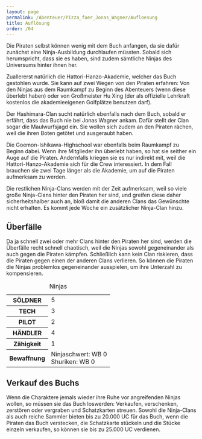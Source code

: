 ```yaml
---
layout: page
permalink: /Abenteuer/Pizza_fuer_Jonas_Wagner/Aufloesung
title: Auflösung
order: /04
---
```


Die Piraten selbst können wenig mit dem Buch anfangen, da sie dafür zunächst eine Ninja-Ausbildung durchlaufen müssten. Sobald sich herumspricht, dass sie es haben, sind zudem sämtliche Ninjas des Universums hinter ihnen her.

Zuallererst natürlich die Hattori-Hanzo-Akademie, welcher das Buch gestohlen wurde. Sie kann auf zwei Wegen von den Piraten erfahren: Von den Ninjas aus dem Raumkampf zu Beginn des Abenteuers (wenn diese überlebt haben) oder von Großmeister Hu Xing (der als offizielle Lehrkraft kostenlos die akademieeigenen Golfplätze benutzen darf).

Der Hashimara-Clan sucht natürlich ebenfalls nach dem Buch, sobald er erfährt, dass das Buch nie bei Jonas Wagner ankam. Dafür stellt der Clan sogar die Maulwurfsjagd ein. Sie wollen sich zudem an den Piraten rächen, weil die ihren Boten getötet und ausgeraubt haben.

Die Goemon-Ishikawa-Highschool war ebenfalls beim Raumkampf zu Beginn dabei. Wenn ihre Mitglieder ihn überlebt haben, so hat sie seither ein Auge auf die Piraten. Andernfalls kriegen sie es nur indirekt mit, weil die Hattori-Hanzo-Akademie sich für die Crew interessiert. In dem Fall brauchen sie zwei Tage länger als die Akademie, um auf die Piraten aufmerksam zu werden.

Die restlichen Ninja-Clans werden mit der Zeit aufmerksam, weil so viele große Ninja-Clans hinter den Piraten her sind, und greifen diese daher sicherheitshalber auch an, bloß damit die anderen Clans das Gewünschte nicht erhalten. Es kommt jede Woche ein zusätzlicher Ninja-Clan hinzu.

## Überfälle

Da ja schnell zwei oder mehr Clans hinter den Piraten her sind, werden die Überfälle recht schnell chaotisch, weil die Ninjas sowohl gegeneinander als auch gegen die Piraten kämpfen. Schließlich kann kein Clan riskieren, dass die Piraten gegen einen der anderen Clans verlieren. So können die Piraten die Ninjas problemlos gegeneinander ausspielen, um ihre Unterzahl zu kompensieren.

<table>
<caption>Ninjas</caption>
<tbody>
<tr><th>SÖLDNER</th><td>5</td></tr>
<tr><th>TECH</th><td>3</td></tr>
<tr><th>PILOT</th><td>2</td></tr>
<tr><th>HÄNDLER</th><td>4</td></tr>
<tr><th>Zähigkeit</th><td>1</td></tr>
<tr><th>Bewaffnung</th><td>Ninjaschwert: WB 0<br/>
Shuriken: WB 0</td></tr>
</tbody>
</table>

## Verkauf des Buchs

Wenn die Charaktere jemals wieder ihre Ruhe vor angreifenden Ninjas wollen, so müssen sie das Buch loswerden: Verkaufen, verschenken, zerstören oder vergraben und Schatzkarten streuen. Sowohl die Ninja-Clans als auch reiche Sammler bieten bis zu 20.000 UC für das Buch, wenn die Piraten das Buch verstecken, die Schatzkarte stückeln und die Stücke einzeln verkaufen, so können sie bis zu 25.000 UC verdienen.
